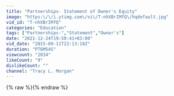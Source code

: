 ```yaml
---
title: "Partnerships- Statement of Owner's Equity"
image: "https:\/\/i.ytimg.com\/vi\/T-nhXBrIMfQ\/hqdefault.jpg"
vid_id: "T-nhXBrIMfQ"
categories: "Education"
tags: ["Partnerships-","Statement","Owner's"]
date: "2021-12-24T19:50:41+03:00"
vid_date: "2015-09-11T22:13:18Z"
duration: "PT6M54S"
viewcount: "2034"
likeCount: "9"
dislikeCount: ""
channel: "Tracy L. Morgan"
---
```

{% raw %}{% endraw %}
